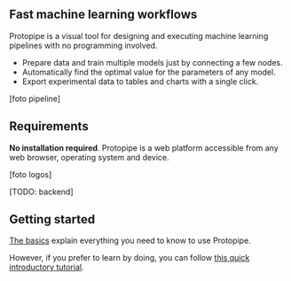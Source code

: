## Fast machine learning workflows

Protopipe is a visual tool for designing and executing machine learning pipelines with no programming involved.

* Prepare data and train multiple models just by connecting a few nodes.
* Automatically find the optimal value for the parameters of any model.
* Export experimental data to tables and charts with a single click.

[foto pipeline]

## Requirements

**No installation required**. Protopipe is a web platform accessible from any web browser, operating system and device.

[foto logos]

[TODO: backend]

## Getting started

[The basics](basics.html) explain everything you need to know to use Protopipe.

However, if you prefer to learn by doing, you can follow [this quick introductory tutorial](tutorials/introductory).
